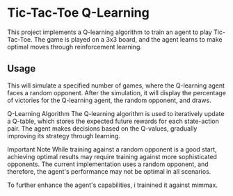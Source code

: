 # Tic-Tac-Toe Q-Learning

This project implements a Q-learning algorithm to train an agent to play Tic-Tac-Toe. The game is played on a 3x3 board, and the agent learns to make optimal moves through reinforcement learning.

## Usage

This will simulate a specified number of games, where the Q-learning agent faces a random opponent. After the simulation, it will display the percentage of victories for the Q-learning agent, the random opponent, and draws.

Q-Learning Algorithm
The Q-learning algorithm is used to iteratively update a Q-table, which stores the expected future rewards for each state-action pair. The agent makes decisions based on the Q-values, gradually improving its strategy through learning.

Important Note
While training against a random opponent is a good start, achieving optimal results may require training against more sophisticated opponents. The current implementation uses a random opponent, and therefore, the agent's performance may not be optimal in all scenarios.

To further enhance the agent's capabilities, i trainined it against mimmax.